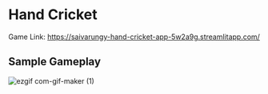 # Hand Cricket

Game Link: https://saivarungy-hand-cricket-app-5w2a9g.streamlitapp.com/
## Sample Gameplay

![ezgif com-gif-maker (1)](https://user-images.githubusercontent.com/74461415/179603110-b67238da-c6e5-4a99-9217-f44f286b0486.gif)
